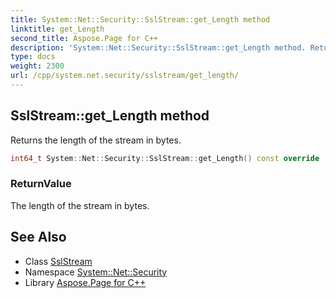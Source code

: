 ```yaml
---
title: System::Net::Security::SslStream::get_Length method
linktitle: get_Length
second_title: Aspose.Page for C++
description: 'System::Net::Security::SslStream::get_Length method. Returns the length of the stream in bytes in C++.'
type: docs
weight: 2300
url: /cpp/system.net.security/sslstream/get_length/
---
```

## SslStream::get_Length method


Returns the length of the stream in bytes.

```cpp
int64_t System::Net::Security::SslStream::get_Length() const override
```


### ReturnValue

The length of the stream in bytes.

## See Also

* Class [SslStream](../)
* Namespace [System::Net::Security](../../)
* Library [Aspose.Page for C++](../../../)
